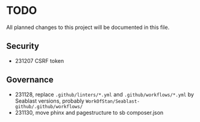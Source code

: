 # TODO
All planned changes to this project will be documented in this file.

## Security
- 231207 CSRF token

## Governance
- 231128, replace `.github/linters/*.yml` and `.github/workflows/*.yml` by Seablast versions, probably `WorkOfStan/Seablast-github/.github/workflows/`
- 231130, move phinx and pagestructure to sb composer.json
